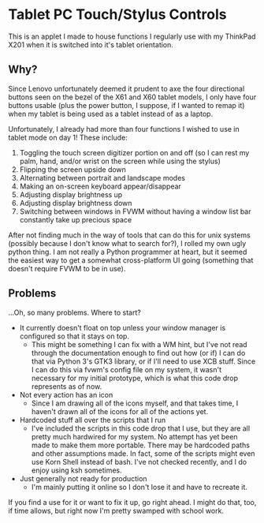 # Tablet PC Touch/Stylus Controls

This is an applet I made to house functions I regularly use with my ThinkPad
X201 when it is switched into it's tablet orientation.

## Why?

Since Lenovo unfortunately deemed it prudent to axe the four directional
buttons seen on the bezel of the X61 and X60 tablet models, I only have four
buttons usable (plus the power button, I suppose, if I wanted to remap it)
when my tablet is being used as a tablet instead of as a laptop.

Unfortunately, I already had more than four functions I wished to use in tablet
mode on day 1! These include:

1. Toggling the touch screen digitizer portion on and off (so I can rest my
palm, hand, and/or wrist on the screen while using the stylus)
2. Flipping the screen upside down
3. Alternating between portrait and landscape modes
4. Making an on-screen keyboard appear/disappear
5. Adjusting display brightness up
6. Adjusting display brightness down
7. Switching between windows in FVWM without having a window list bar
constantly take up precious space

After not finding much in the way of tools that can do this for unix systems
(possibly because I don't know what to search for?), I rolled my own ugly
python thing. I am not really a Python programmer at heart, but it seemed
the easiest way to get a somewhat cross-platform UI going (something that
doesn't require FVWM to be in use).

## Problems
...Oh, so many problems. Where to start?

* It currently doesn't float on top unless your window manager is configured
so that it stays on top.
   * This might be something I can fix with a WM hint, but I've not read
   through the documentation enough to find out how (or if) I can do that via
   Python 3's GTK3 library, or if I'll need to use XCB stuff. Since I can do
   this via fvwm's config file on my system, it wasn't necessary for my
   initial prototype, which is what this code drop represents as of now.
* Not every action has an icon
   * Since I am drawing all of the icons myself, and that takes time, I haven't
   drawn all of the icons for all of the actions yet.
* Hardcoded stuff all over the scripts that I run
   * I've included the scripts in this code drop that I use, but they are all
     pretty much hardwired for my system. No attempt has yet been made to
     make them more portable. There may be hardcoded paths and other
     assumptions made. In fact, some of the scripts might even use Korn Shell
     instead of bash. I've not checked recently, and I do enjoy using ksh
     sometimes.
* Just generally not ready for production
   * I'm mainly putting it online so I don't lose it and have to recreate it.

If you find a use for it or want to fix it up, go right ahead. I might do that,
too, if time allows, but right now I'm pretty swamped with school work.
